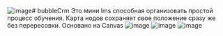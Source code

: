 ![image](https://github.com/twoballs-ai/bubbleCrm/assets/83840596/e1dd7b73-5ccd-452a-bf30-60e66441462a)# bubbleCrm
Это мини lms способная организовать простой процесс обучения.
Карта нодов сохраняет свое положение сразу же без перересовки. Основано на Canvas
![image](https://github.com/twoballs-ai/bubbleCrm/assets/83840596/1b2c898d-76ab-4d3e-96fd-874b01cab062)
![image](https://github.com/twoballs-ai/bubbleCrm/assets/83840596/359c77a5-89f4-4c5f-add3-ac7713d974b2)
![image](https://github.com/twoballs-ai/bubbleCrm/assets/83840596/fd677400-d05d-46f3-9349-4547bf3135d4)
